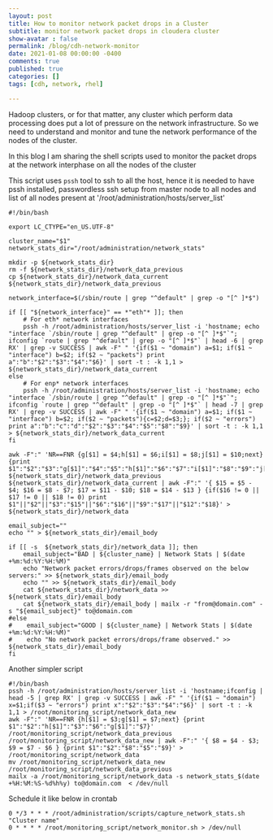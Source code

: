 ```yaml
---
layout: post
title: How to monitor network packet drops in a Cluster
subtitle: monitor network packet drops in cloudera cluster
show-avatar : false
permalink: /blog/cdh-network-monitor
date: 2021-01-08 00:00:00 -0400
comments: true
published: true
categories: []
tags: [cdh, network, rhel]

---
```


Hadoop clusters, or for that matter, any cluster which perform data processing does put a lot of pressure on the network infrastructure. So we need to understand and monitor and tune the network performance of the nodes of the cluster.

In this blog I am sharing the shell scripts used to monitor the packet drops at the network interphase on all the nodes of the cluster

This script uses `pssh` tool to ssh to all the host, hence it is needed to have pssh installed, passwordless ssh setup from master node to all nodes and list of all nodes present at '/root/administration/hosts/server_list'


    
```shell
#!/bin/bash

export LC_CTYPE="en_US.UTF-8"

cluster_name="$1"
network_stats_dir="/root/administration/network_stats"

mkdir -p ${network_stats_dir}
rm -f ${network_stats_dir}/network_data_previous
cp ${network_stats_dir}/network_data_current ${network_stats_dir}/network_data_previous

network_interface=$(/sbin/route | grep "^default" | grep -o "[^ ]*$")

if [[ "${network_interface}" == *"eth"* ]]; then
    # For eth* network interfaces
    pssh -h /root/administration/hosts/server_list -i 'hostname; echo "interface `/sbin/route | grep "^default" | grep -o "[^ ]*$"`"; ifconfig `route | grep "^default" | grep -o "[^ ]*$"` | head -6 | grep RX' | grep -v SUCCESS | awk -F" " '{if($1 ~ "domain") a=$1; if($1 ~ "interface") b=$2; if($2 ~ "packets") print a":"b":"$2":"$3":"$4":"$6}' | sort -t : -k 1,1 > ${network_stats_dir}/network_data_current
else
    # For enp* network interfaces
    pssh -h /root/administration/hosts/server_list -i 'hostname; echo "interface `/sbin/route | grep "^default" | grep -o "[^ ]*$"`"; ifconfig `route | grep "^default" | grep -o "[^ ]*$"` | head -7 | grep RX' | grep -v SUCCESS | awk -F" " '{if($1 ~ "domain") a=$1; if($1 ~ "interface") b=$2; if($2 ~ "packets"){c=$2;d=$3;}; if($2 ~ "errors") print a":"b":"c":"d":"$2":"$3":"$4":"$5":"$8":"$9}' | sort -t : -k 1,1 > ${network_stats_dir}/network_data_current
fi

awk -F":" 'NR==FNR {g[$1] = $4;h[$1] = $6;i[$1] = $8;j[$1] = $10;next} {print $1":"$2":"$3":"g[$1]":"$4":"$5":"h[$1]":"$6":"$7":"i[$1]":"$8":"$9":"j[$1]":"$10}' ${network_stats_dir}/network_data_previous ${network_stats_dir}/network_data_current | awk -F":" '{ $15 = $5 - $4; $16 = $8 - $7; $17 = $11 - $10; $18 = $14 - $13 } {if($16 != 0 || $17 != 0 || $18 != 0) print $1"||"$2"||"$3":"$15"||"$6":"$16"||"$9":"$17"||"$12":"$18}' > ${network_stats_dir}/network_data

email_subject=""
echo "" > ${network_stats_dir}/email_body

if [[ -s  ${network_stats_dir}/network_data ]]; then
    email_subject="BAD | ${cluster_name} | Network Stats | $(date +%m:%d:%Y:%H:%M)"
    echo "Network packet errors/drops/frames observed on the below servers:" >> ${network_stats_dir}/email_body
    echo "" >> ${network_stats_dir}/email_body
    cat ${network_stats_dir}/network_data >> ${network_stats_dir}/email_body
    cat ${network_stats_dir}/email_body | mailx -r "from@domain.com" -s "${email_subject}" to@domain.com
#else
#    email_subject="GOOD | ${cluster_name} | Network Stats | $(date +%m:%d:%Y:%H:%M)"
#    echo "No network packet errors/drops/frame observed." >> ${network_stats_dir}/email_body
fi
```



Another simpler script

```shell
#!/bin/bash
pssh -h /root/administration/hosts/server_list -i 'hostname;ifconfig | head -5 | grep RX' | grep -v SUCCESS | awk -F" " '{if($1 ~ "domain") x=$1;if($3 ~ "errors") print x":"$2":"$3":"$4":"$6}' | sort -t : -k 1,1 > /root/monitoring_script/network_data_new
awk -F":" 'NR==FNR {h[$1] = $3;g[$1] = $7;next} {print $1":"$2":"h[$1]":"$3":"$6":"g[$1]":"$7}' /root/monitoring_script/network_data_previous /root/monitoring_script/network_data_new | awk -F":" '{ $8 = $4 - $3; $9 = $7 - $6 } {print $1":"$2":"$8":"$5":"$9}' > /root/monitoring_script/network_data
mv /root/monitoring_script/network_data_new /root/monitoring_script/network_data_previous
mailx -a /root/monitoring_script/network_data -s network_stats_$(date +%H:%M:%S-%d%h%y) to@domain.com  < /dev/null
```

Schedule it like below in crontab

```
0 */3 * * * /root/administration/scripts/capture_network_stats.sh "Cluster name"
0 * * * * /root/monitoring_script/network_monitor.sh > /dev/null
```
